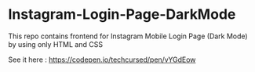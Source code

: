 # Instagram-Login-Page-DarkMode
This repo contains frontend for Instagram Mobile Login Page (Dark Mode) by using only HTML and CSS

See it here : https://codepen.io/techcursed/pen/vYGdEow
